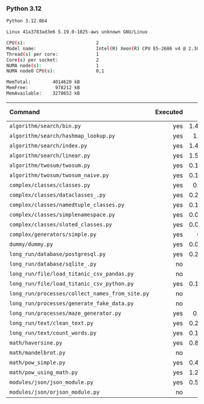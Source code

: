 ### **Python 3.12**

```bash
Python 3.12.0b4

Linux 41a3783ad3e6 5.19.0-1025-aws unknown GNU/Linux

CPU(s):                          2
Model name:                      Intel(R) Xeon(R) CPU E5-2686 v4 @ 2.30GHz
Thread(s) per core:              1
Core(s) per socket:              2
NUMA node(s):                    1
NUMA node0 CPU(s):               0,1

MemTotal:        4014620 kB
MemFree:          978212 kB
MemAvailable:    3278652 kB
```

| Command | Executed | Mean [s] | Stddev [s] | Median [s] | Min [s] | Max [s] | Memory [MB] |
|:---|---:|---:|---:|---:|---:|---:|---:|
| `algorithm/search/bin.py` | yes | 1.46736 | 0.01232 | 1.47143 | 1.44262 | 1.48359 | 34.97305 |
| `algorithm/search/hashmap_lookup.py` | yes | 1.4803 | 0.0754 | 1.45765 | 1.42686 | 1.68305 | 35.74336 |
| `algorithm/search/index.py` | yes | 1.48073 | 0.0178 | 1.47769 | 1.4561 | 1.51402 | 34.96836 |
| `algorithm/search/linear.py` | yes | 1.54222 | 0.02233 | 1.53228 | 1.51129 | 1.57907 | 34.86719 |
| `algorithm/twosum/twosum.py` | yes | 0.13616 | 0.00227 | 0.13644 | 0.13314 | 0.1414 | 27.2168 |
| `algorithm/twosum/twosum_naive.py` | yes | 0.13846 | 0.00188 | 0.13833 | 0.13544 | 0.14271 | 27.54062 |
| `complex/classes/classes.py` | yes | 0.0328 | 0.00131 | 0.03234 | 0.0317 | 0.03522 | 27.75 |
| `complex/classes/dataclasses_.py` | yes | 0.20631 | 0.00092 | 0.20631 | 0.20489 | 0.2077 | 27.82891 |
| `complex/classes/namedtuple_classes.py` | yes | 0.14866 | 0.00124 | 0.14815 | 0.14759 | 0.15101 | 27.49141 |
| `complex/classes/simplenamespace.py` | yes | 0.04269 | 0.00094 | 0.04253 | 0.04123 | 0.04441 | 29.21055 |
| `complex/classes/sloted_classes.py` | yes | 0.03286 | 0.00064 | 0.03314 | 0.03186 | 0.03354 | 28.0418 |
| `complex/generators/simple.py` | yes | 0.063 | 0.00288 | 0.06161 | 0.06014 | 0.06774 | 28.85586 |
| `dummy/dummy.py` | yes | 0.02191 | 0.00109 | 0.02143 | 0.02109 | 0.02448 | 27.33477 |
| `long_run/database/postgresql.py` | yes | 0.28151 | 0.0019 | 0.28189 | 0.27675 | 0.28308 | 31.38555 |
| `long_run/database/sqlite_.py` | no | -1 | -1 | -1 | -1 | -1 | -1 |
| `long_run/file/load_titanic_csv_pandas.py` | no | -1 | -1 | -1 | -1 | -1 | -1 |
| `long_run/file/load_titanic_csv_python.py` | yes | 0.10442 | 0.00163 | 0.10402 | 0.10226 | 0.1081 | 27.83906 |
| `long_run/processes/collect_names_from_site.py` | no | -1 | -1 | -1 | -1 | -1 | -1 |
| `long_run/processes/generate_fake_data.py` | no | -1 | -1 | -1 | -1 | -1 | -1 |
| `long_run/processes/maze_generator.py` | yes | 0.1674 | 0.01013 | 0.16671 | 0.14867 | 0.18351 | 27.83516 |
| `long_run/text/clean_text.py` | yes | 0.26265 | 0.00328 | 0.26255 | 0.25759 | 0.26903 | 27.20547 |
| `long_run/text/count_words.py` | yes | 0.12523 | 0.002 | 0.12447 | 0.12312 | 0.12971 | 27.17695 |
| `math/haversine.py` | yes | 0.82138 | 0.03337 | 0.82546 | 0.76933 | 0.88312 | 27.62773 |
| `math/mandelbrot.py` | no | -1 | -1 | -1 | -1 | -1 | -1 |
| `math/pow_simple.py` | yes | 0.41839 | 0.00339 | 0.41838 | 0.41388 | 0.42474 | 27.61406 |
| `math/pow_using_math.py` | yes | 1.28179 | 0.01016 | 1.28024 | 1.26891 | 1.30136 | 27.16953 |
| `modules/json/json_module.py` | yes | 0.51519 | 0.01891 | 0.51459 | 0.48768 | 0.53983 | 27.87617 |
| `modules/json/orjson_module.py` | no | -1 | -1 | -1 | -1 | -1 | -1 |
